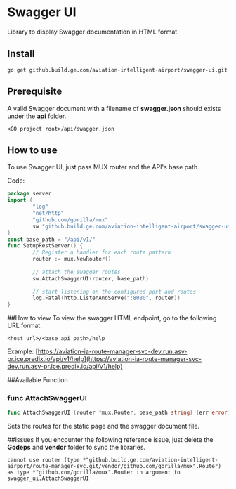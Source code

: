 # Swagger UI
Library to display Swagger documentation in HTML format

## Install

	go get github.build.ge.com/aviation-intelligent-airport/swagger-ui.git
	
## Prerequisite

A valid Swagger document with a filename of **swagger.json** should exists under the **api** folder.
```
<GO project root>/api/swagger.json
```

## How to use

To use Swagger UI, just pass MUX router and the API's base path.

Code:

```go
package server
import (
        "log"
	    "net/http"
        "github.com/gorilla/mux"
        sw "github.build.ge.com/aviation-intelligent-airport/swagger-ui.git"
)
const base_path = "/api/v1/"
func SetupRestServer() {
        // Register a handler for each route pattern
        router := mux.NewRouter()
        
        // attach the swagger routes
        sw.AttachSwaggerUI(router, base_path)
        
        // start listening on the configured port and routes
        log.Fatal(http.ListenAndServe(":8080", router))
}
```

##How to view
To view the swagger HTML endpoint, go to the following URL format.
```
<host url>/<base api path>/help
```

Example:
[https://aviation-ia-route-manager-svc-dev.run.asv-pr.ice.predix.io/api/v1/help](https://aviation-ia-route-manager-svc-dev.run.asv-pr.ice.predix.io/api/v1/help)

##Available Function
### func AttachSwaggerUI
``` go
func AttachSwaggerUI (router *mux.Router, base_path string) (err error)
```
Sets the routes for the static page and the swagger document file.

##Issues
If you encounter the following reference issue, just delete the **Godeps** and **vendor** folder to sync the libraries.
```
cannot use router (type *"github.build.ge.com/aviation-intelligent-airport/route-manager-svc.git/vendor/github.com/gorilla/mux".Router) as type *"github.com/gorilla/mux".Router in argument to swagger_ui.AttachSwaggerUI
```